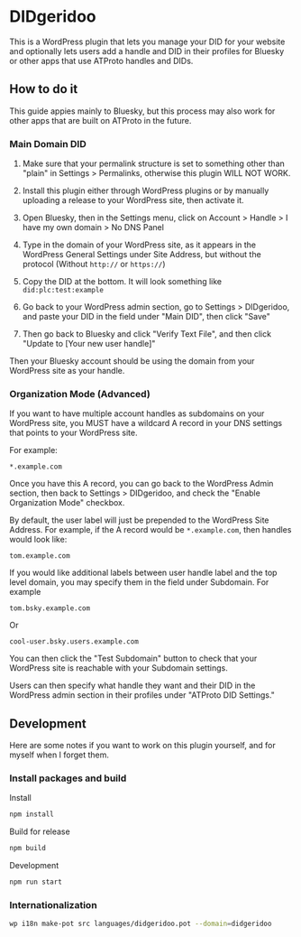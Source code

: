 # DIDgeridoo

This is a WordPress plugin that lets you manage your DID for your website and optionally lets users add a handle and DID in their profiles for Bluesky or other apps that use ATProto handles and DIDs.

## How to do it

This guide appies mainly to Bluesky, but this process may also work for other apps that are built on ATProto in the future.

### Main Domain DID

1. Make sure that your permalink structure is set to something other than "plain" in Settings > Permalinks, otherwise this plugin WILL NOT WORK.

2. Install this plugin either through WordPress plugins or by manually uploading a release to your WordPress site, then activate it.

3. Open Bluesky, then in the Settings menu, click on Account > Handle > I have my own domain > No DNS Panel

4. Type in the domain of your WordPress site, as it appears in the WordPress General Settings under Site Address, but without the protocol (Without `http://` or `https://`)

5. Copy the DID at the bottom. It will look something like `did:plc:test:example`

6. Go back to your WordPress admin section, go to Settings > DIDgeridoo, and paste your DID in the field under "Main DID", then click "Save"

7. Then go back to Bluesky and click "Verify Text File", and then click "Update to [Your new user handle]"

Then your Bluesky account should be using the domain from your WordPress site as your handle.

### Organization Mode (Advanced)

If you want to have multiple account handles as subdomains on your WordPress site, you MUST have a wildcard A record in your DNS settings that points to your WordPress site.

For example:
```
*.example.com
```

Once you have this A record, you can go back to the WordPress Admin section, then back to Settings > DIDgeridoo, and check the "Enable Organization Mode" checkbox.

By default, the user label will just be prepended to the WordPress Site Address. For example, if the A record would be `*.example.com`, then handles would look like:

```
tom.example.com
```

If you would like additional labels between user handle label and the top level domain, you may specify them in the field under Subdomain. For example

```
tom.bsky.example.com
```

Or

```
cool-user.bsky.users.example.com
```

You can then click the "Test Subdomain" button to check that your WordPress site is reachable with your Subdomain settings.

Users can then specify what handle they want and their DID in the WordPress admin section in their profiles under "ATProto DID Settings."

## Development

Here are some notes if you want to work on this plugin yourself, and for myself when I forget them.

### Install packages and build

Install
```bash
npm install
```

Build for release
```bash
npm build
```

Development
```bash
npm run start
```

### Internationalization

```bash
wp i18n make-pot src languages/didgeridoo.pot --domain=didgeridoo
```
